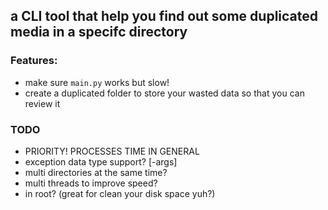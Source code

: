 ## a CLI tool that help you find out some duplicated media in a specifc directory


### Features:
* make sure `main.py` works but slow!
* create a duplicated folder to store your wasted data so that you can review it

### TODO
* PRIORITY! PROCESSES TIME IN GENERAL 
* exception data type support? [-args] 
* multi directories at the same time?
* multi threads to improve speed?
* in root? (great for clean your disk space yuh?)
